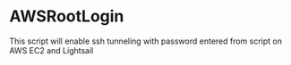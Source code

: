 # AWSRootLogin
This script will enable ssh tunneling with password entered from script on AWS EC2 and Lightsail

